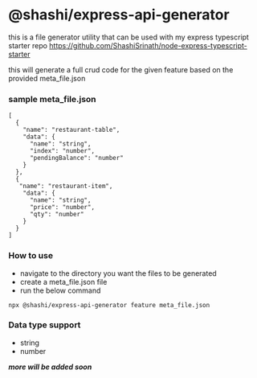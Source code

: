 # @shashi/express-api-generator

this is a file generator utility that can be used with my express typescript starter repo
https://github.com/ShashiSrinath/node-express-typescript-starter

this will generate a full crud code for the given feature based on the provided meta_file.json

### sample meta_file.json
```angular2html
[
  {
    "name": "restaurant-table",
    "data": {
      "name": "string",
      "index": "number",
      "pendingBalance": "number"
    }
  },
  {
   "name": "restaurant-item",
    "data": {
      "name": "string",
      "price": "number",
      "qty": "number"
    }
  }
]
```

### How to use
- navigate to the directory you want the files to be generated
- create a meta_file.json file
- run the below command

```
npx @shashi/express-api-generator feature meta_file.json
```

### Data type support
- string
- number

___more will be added soon___